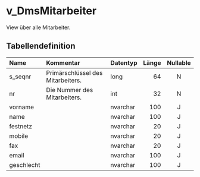 # v_DmsMitarbeiter

View über alle Mitarbeiter.

## Tabellendefinition

| Name       | Kommentar                         | Datentyp | Länge | Nullable |
| :--------- | :-------------------------------- | :------- | ----: | :------: |
| s_seqnr    | Primärschlüssel des Mitarbeiters. | long     |    64 |    N     |
| nr         | Die Nummer des Mitarbeiters.      | int      |    32 |    N     |
| vorname    |                                   | nvarchar |   100 |    J     |
| name       |                                   | nvarchar |   100 |    J     |
| festnetz   |                                   | nvarchar |    20 |    J     |
| mobile     |                                   | nvarchar |    20 |    J     |
| fax        |                                   | nvarchar |    20 |    J     |
| email      |                                   | nvarchar |   100 |    J     |
| geschlecht |                                   | nvarchar |   100 |    J     |
